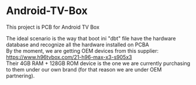 # Android-TV-Box
This project is PCB for Android TV Box

The ideal scenario is the way that boot ini "dbt" file have the hardware database and recognize all the hardware installed on PCBA <br />
By the moment, we are getting OEM devices from this supplier: <br />
https://www.h96tvbox.com/21-h96-max-x3-s905x3 <br />
Their 4GB RAM + 128GB ROM device is the one we are currently purchasing to them under our own brand (for that reason we are under OEM partnering). <br />

